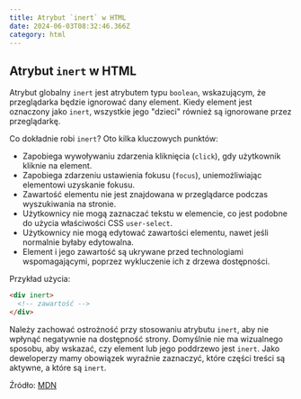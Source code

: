 ```yaml
---
title: Atrybut `inert` w HTML
date: 2024-06-03T08:32:46.366Z
category: html
---
```


## Atrybut `inert` w HTML

Atrybut globalny `inert` jest atrybutem typu `boolean`, wskazującym, że przeglądarka będzie ignorować dany element. Kiedy element jest oznaczony jako `inert`, wszystkie jego "dzieci" również są ignorowane przez przeglądarkę.

Co dokładnie robi `inert`? Oto kilka kluczowych punktów:

* Zapobiega wywoływaniu zdarzenia kliknięcia (`click`), gdy użytkownik kliknie na element.
* Zapobiega zdarzeniu ustawienia fokusu (`focus`), uniemożliwiając elementowi uzyskanie fokusu.
* Zawartość elementu nie jest znajdowana w przeglądarce podczas wyszukiwania na stronie.
* Użytkownicy nie mogą zaznaczać tekstu w elemencie, co jest podobne do użycia właściwości CSS `user-select`.
* Użytkownicy nie mogą edytować zawartości elementu, nawet jeśli normalnie byłaby edytowalna.
* Element i jego zawartość są ukrywane przed technologiami wspomagającymi, poprzez wykluczenie ich z drzewa dostępności.

Przykład użycia:

```html
<div inert>
  <!-- zawartość -->
</div>
```

Należy zachować ostrożność przy stosowaniu atrybutu `inert`, aby nie wpłynąć negatywnie na dostępność strony. Domyślnie nie ma wizualnego sposobu, aby wskazać, czy element lub jego poddrzewo jest `inert`. Jako deweloperzy mamy obowiązek wyraźnie zaznaczyć, które części treści są aktywne, a które są `inert`.

Źródło: [MDN](https://developer.mozilla.org/en-US/docs/Web/HTML/Global_attributes/inert)

